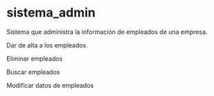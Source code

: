# sistema_admin
Sistema que administra la información de empleados de una empresa.

Dar de alta a los empleados

Eliminar empleados

Buscar empleados

Modificar datos de empleados
